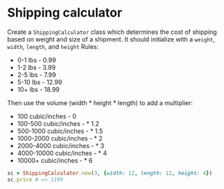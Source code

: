 # Shipping calculator

Create a `ShippingCalculator` class which determines the cost of shipping based on weight and size of a shipment. It should initialize with a `weight`, `width`, `length`, and `height` Rules:

- 0-1 lbs - 0.99
- 1-2 lbs - 3.99
- 2-5 lbs - 7.99
- 5-10 lbs - 12.99
- 10+ lbs - 18.99

Then use the volume (width * height * length) to add a multiplier:

- 100 cubic/inches - 0
- 100-500 cubic/inches - * 1.2
- 500-1000 cubic/inches - * 1.5
- 1000-2000 cubic/inches - * 2
- 2000-4000 cubic/inches - * 3
- 4000-10000 cubic/inches - * 4
- 10000+ cubic/inches - * 6

```rb
sc = ShippingCalculator.new(3, {width: 12, length: 12, height: 4})
sc.price # => 1199
```
